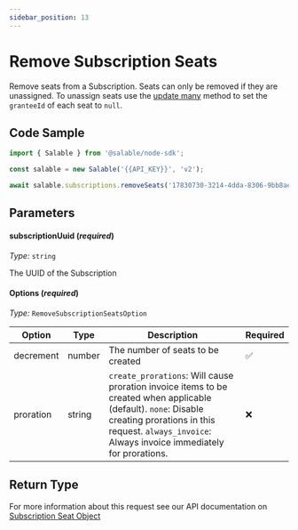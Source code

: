 ```yaml
---
sidebar_position: 13
---
```


# Remove Subscription Seats

Remove seats from a Subscription. Seats can only be removed if they are unassigned. To unassign seats use the [update many](../licenses/update-many.md) method to set the `granteeId` of each seat to `null`.

## Code Sample

```typescript
import { Salable } from '@salable/node-sdk';

const salable = new Salable('{{API_KEY}}', 'v2');

await salable.subscriptions.removeSeats('17830730-3214-4dda-8306-9bb8ae0e3a11', { decrement: 1 });
```

## Parameters

#### subscriptionUuid (_required_)

_Type:_ `string`

The UUID of the Subscription

#### Options (_required_)

_Type:_ `RemoveSubscriptionSeatsOption`

| Option    | Type   | Description                                                                                                                                                                                                        | Required |
| --------- | ------ | ------------------------------------------------------------------------------------------------------------------------------------------------------------------------------------------------------------------ | -------- |
| decrement | number | The number of seats to be created                                                                                                                                                                                  | ✅       |
| proration | string | `create_prorations`: Will cause proration invoice items to be created when applicable (default). `none`: Disable creating prorations in this request. `always_invoice`: Always invoice immediately for prorations. | ❌       |

## Return Type

For more information about this request see our API documentation on [Subscription Seat Object](https://docs.salable.app/api/v2#tag/Subscriptions/operation/decrementSubscriptionSeats)
